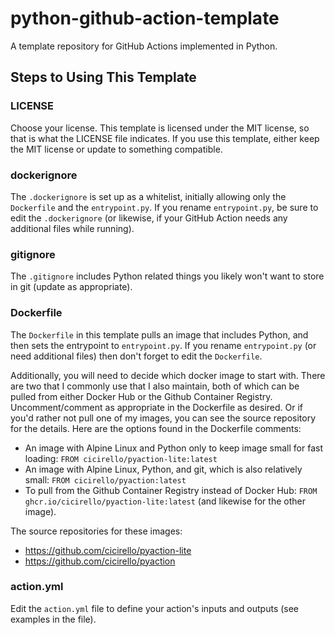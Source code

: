 # python-github-action-template
A template repository for GitHub Actions implemented in Python.

## Steps to Using This Template

### LICENSE

Choose your license.  This template is licensed under the MIT license,
so that is what the LICENSE file indicates. If you use this template,
either keep the MIT license or update to something compatible.

### dockerignore

The `.dockerignore` is set up as a whitelist, initially 
allowing only the `Dockerfile` and the `entrypoint.py`.
If you rename `entrypoint.py`, be sure to edit 
the `.dockerignore` (or likewise, if your GitHub Action
needs any additional files while running).

### gitignore

The `.gitignore` includes Python related things you likely
won't want to store in git (update as appropriate).

### Dockerfile

The `Dockerfile` in this template pulls an image that
includes Python, and then sets the entrypoint to `entrypoint.py`.
If you rename `entrypoint.py` (or need additional files) then
don't forget to edit the `Dockerfile`.

Additionally, you will need to decide which docker image to start
with. There are two that I commonly use that I also maintain,
both of which can be pulled from either Docker Hub or the Github Container
Registry. Uncomment/comment as appropriate in the Dockerfile
as desired. Or if you'd rather not pull one of my images, you can 
see the source repository for the details.  Here are the options
found in the Dockerfile comments:
* An image with Alpine Linux and Python only to keep image small for fast loading: `FROM cicirello/pyaction-lite:latest`
* An image with Alpine Linux, Python, and git, which is also relatively small: `FROM cicirello/pyaction:latest`
* To pull from the Github Container Registry instead of Docker Hub: `FROM ghcr.io/cicirello/pyaction-lite:latest` (and likewise for the other image).

The source repositories for these images:
* https://github.com/cicirello/pyaction-lite
* https://github.com/cicirello/pyaction

### action.yml

Edit the `action.yml` file to define your action's inputs and outputs
(see examples in the file).


